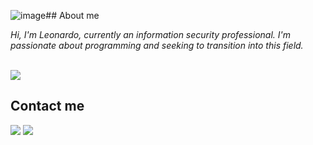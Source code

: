 ![image](https://github.com/leochinelato/leochinelato/assets/66490205/5fc5b1d3-cb03-4abd-b0e6-f58313d1f97c)## About me

*Hi, I'm *Leonardo*, currently an information security professional. I'm passionate about programming and seeking to transition into this field.*


<div style="display: inline_block"><br>
  <img src="https://skillicons.dev/icons?i=git,docker,cs,html,css,js,flask,linux,postgres,postman,py" />
</div>

## Contact me
<a href="https://www.linkedin.com/in/leochinelato/" target="_blank"><img src="https://img.shields.io/badge/LinkedIn-0077B5?style=for-the-badge&logo=linkedin&logoColor=white" /></a>
<a href = "mailto:contatoleochinelato@gmail.com"><img src="https://img.shields.io/badge/-Gmail-%23333?style=for-the-badge&logo=gmail&logoColor=white" target="_blank"></a>
